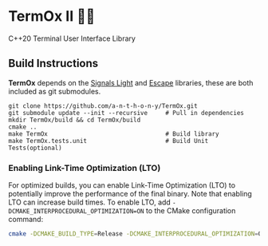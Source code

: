 # TermOx II 🐂🐂

C++20 Terminal User Interface Library

## Build Instructions

**TermOx** depends on the [Signals
Light](https://github.com/a-n-t-h-o-n-y/signals-light) and
[Escape](https://github.com/a-n-t-h-o-n-y/Escape) libraries, these are both
included as git submodules.

    git clone https://github.com/a-n-t-h-o-n-y/TermOx.git
    git submodule update --init --recursive     # Pull in dependencies
    mkdir TermOx/build && cd TermOx/build
    cmake ..
    make TermOx                                 # Build library
    make TermOx.tests.unit                      # Build Unit Tests(optional)

### Enabling Link-Time Optimization (LTO)

For optimized builds, you can enable Link-Time Optimization (LTO) to potentially improve the performance of the final binary. Note that enabling LTO can increase build times. To enable LTO, add `-DCMAKE_INTERPROCEDURAL_OPTIMIZATION=ON` to the CMake configuration command:

```bash
cmake -DCMAKE_BUILD_TYPE=Release -DCMAKE_INTERPROCEDURAL_OPTIMIZATION=ON ..
```